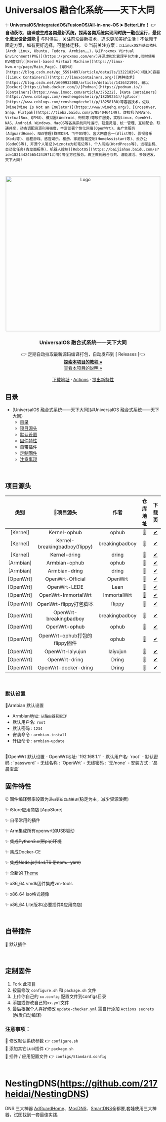 # UniversalOS 融合化系统——天下大同
✨ **UniversalOS/IntegratedOS/FusionOS/All-in-one-OS ➤ BetterLife！**
👉 **自动获取、编译或生成各类最新系统，探索各类系统实现同时统一融合运行，最优化激发设备潜能**
🎯 与时俱进，关注前沿最新技术，追求更加美好生活！不依赖于固定方案，如有更好选择，可整体迁移。
⏰ 当前关注方案：`以LinuxOS为基础依托(Arch Linux, Ubuntu, Fedora, Armbian……)，以[Proxmox Virtual Environment(PVE)](https://proxmox.com/en/)开源虚拟化管理平台为主,同时使用KVM虚拟机([Kernel-based Virtual Machine](https://linux-kvm.org/page/Main_Page)、[QEMU](https://blog.csdn.net/qq_55914897/article/details/132218294))和LXC容器([Linux Containers])(https://linuxcontainers.org/)[两种技术](https://blog.csdn.net/z609932088/article/details/143642199)，辅以[Docker](https://hub.docker.com/)/[Podman](https://podman.io/) [Containers](https://www.imooc.com/article/375232)、[Kata Containers](https://www.cnblogs.com/renshengdezheli/p/18259251)/[gVisor](https://www.cnblogs.com/renshengdezheli/p/18258180)等容器技术，佐以[Wine(Wine Is Not an Emulator)](https://www.winehq.org/)、[CrossOver、Snap、Flatpak](https://tieba.baidu.com/p/8540464149)、虚拟机(VMVare、VirtualBox、QEMU)、模拟器(Android、街机等)等软件服务，实现Linux、OpenWrt、NAS、Android、Windows、MacOS等各类系统同时运行、轻量灵活、统一管理、互相配合、联通共享，动态调配资源利用强度，丰富部署个性化网络(OpenWrt)、去广告服务(AdguardHome)、NAS管理(群晖DSM、飞牛OS等)、各大网盘合一(Alist等)、影视音乐(Kodi等)、远程游戏、感官娱乐、相册、家庭智能控制(HomeAssistant等)、云办公(GodoOS等)、开源个人笔记(wiznote为知笔记等)、个人网站(WordPress等)、远程主机、自动化任务(青龙面板等)、机器人控制([RobotOS](https://baijiahao.baidu.com/s?id=1821442456542439713)等)等全方位服务，真正做到融合与共、潜能激活、多效迸发、天下大同！       `


<br />

<p align="center">
  <a href="https://github.com/bigbugcc/OpenWrts">
    <img src="./assets/images/action1.jpg" alt="Logo" width="500" />
  </a>
  <h3 align="center">UniversalOS 融合式系统——天下大同</h3>
  <p align="center">
    👉 定期自动拉取最新源码编译打包，自动发布到 [<a herf="https://github.com/FoxDring/UniversalOS/releases"> Releases </a>]👈
    <br />
    <a href="https://github.com/FoxDring/UniversalOS/@Documents"><strong>探索本项目的教程 »</strong></a>
    <br />
    <a href="https://github.com/FoxDring/UniversalOS/@Readme">查看本项目的说明 »</a>
	<br />
    <br />
    <a href="https://github.com/FoxDring/UniversalOS/releases">下载地址</a>
    ·
    <a href="https://github.com/FoxDring/UniversalOS/actions">Actions</a>
    ·
    <a href="https://github.com/FoxDring/UniversalOS/issues">提出新特性</a>
  </p>

</p>

## 目录

- [UniversalOS 融合式系统——天下大同](#UniversalOS 融合式系统——天下大同)
  - [目录](#目录)
  - [项目源头](#项目源头)
  - [默认设置](#默认设置)
  - [固件特性](#固件特性)
  - [自带插件](#自带插件)
  - [定制固件](#定制固件)   
  - [注意事项](#注意事项)


<br>


## 项目源头

|         类别         |           🎯项目源头        |         作者         |        仓库地址         |              下载页          |
| :------------------------: | :---------------------: | :-------------------: | :-------------------: | :--------------------------: |
|  [Kernel] |             Kernel-ophub                    |  ophub |[🍕](https://github.com/ophub/kernel) |  [✔](https://github.com/ophub/kernel/tags) |
|  [Kernel] |             Kernel-breakingbadboy(flippy)                    |  breakingbadboy |[🍕](https://github.com/breakingbadboy/OpenWrt) |  [✔](https://github.com/breakingbadboy/OpenWrt/tags) |
|  [Kernel] |             Kernel-dring                    |  dring |[🍕](https://github.com/FoxDring/UniversalOS) |  [✔](https://github.com/FoxDring/UniversalOS/tags) |
|  [Armbian] |             Armbian-ophub                    |  ophub |[🍕](https://github.com/ophub/amlogic-s9xxx-armbian) |  [✔](https://github.com/ophub/amlogic-s9xxx-armbian/tags) |
|  [Armbian] |             Armbian-dring                    |  dring |[🍕](https://github.com/FoxDring/UniversalOS) |  [✔](https://github.com/FoxDring/UniversalOS/tags) |
|  [OpenWrt] |             OpenWrt-Official                    |  OpenWrt |[🍕](https://github.com/openwrt/openwrt) |  [✔](https://firmware-selector.openwrt.org/) |
|  [OpenWrt] |             OpenWrt-LEDE                    |  Lean |[🍕](https://github.com/coolsnowwolf/lede) |  [✔](https://github.com/coolsnowwolf/lede/releases) |
|  [OpenWrt] |             OpenWrt-ImmortalWrt                    |  ImmortalWrt |[🍕](https://github.com/immortalwrt/immortalwrt) |  [✔](https://github.com/immortalwrt/immortalwrt/tags) |
|  [OpenWrt] |             OpenWrt-flippy打包脚本                    |  flippy |[🍕](https://github.com/unifreq/openwrt_packit) |  [✔](https://github.com/unifreq/openwrt_packit) |
|  [OpenWrt] |             OpenWrt-breakingbadboy                    |  breakingbadboy |[🍕](https://github.com/breakingbadboy/OpenWrt) |  [✔](https://github.com/breakingbadboy/OpenWrt/tags) |
|  [OpenWrt] |             OpenWrt-ophub                    |  ophub |[🍕](https://github.com/ophub/amlogic-s9xxx-openwrt) |  [✔](https://github.com/ophub/amlogic-s9xxx-openwrt/tags) |
|  [OpenWrt] |             OpenWrt-ophub打包的flippy固件                    |  ophub |[🍕](https://github.com/ophub/flippy-openwrt-actions) |  [✔](https://github.com/ophub/flippy-openwrt-actions/tags) |
|  [OpenWrt] |             OpenWrt-laiyujun                    |  laiyujun |[🍕](https://github.com/laiyujun/Actions_OpenWrt-Amlogic) |  [✔](https://github.com/laiyujun/Actions_OpenWrt-Amlogic/tags) |
|  [OpenWrt] |             OpenWrt-dring                    |  Dring |[🍕](https://github.com/FoxDring/UniversalOS) |  [✔](https://github.com/FoxDring/UniversalOS/tags) |
|  [OpenWrt] |             OpenWrt-docker-dring                    |  Dring |[🍕](https://hub.docker.com/repository/docker/foxdring/openwrt-aarch64/general) |  [✔](https://hub.docker.com/repository/docker/foxdring/openwrt-aarch64/tags) |



<br>

### 默认设置
🎯Armbian 默认设置
- Armbian地址: `从路由器获取IP`
- 默认用户名: `root`
- 默认密码  : `1234`
- 安装命令  : `armbian-install`
- 升级命令  : `armbian-update`

<br>
🎯OpenWrt 默认设置
- OpenWrt地址: `192.168.1.1`
- 默认用户名: `root`
- 默认密码  : `password`
- 无线名称  : `OpenWrt`
- 无线密码  : `无/none`
- 安装方式  : `晶晨宝盒`
<br>



## 固件特性
⏰ 固件编译频率设置为`源码更新自动编译`(稳定为主，减少资源浪费)

✨ iStore应用商店 [AppStore]

✨ 自带常用的插件

✨ Arm集成所有openwrt的USB驱动

✨ ~~集成Python3.x(带pip)环境~~

✨ 集成Docker-CE

✨ ~~集成Node.js(14.xLTS 带npm、yarn)~~

✨ 全新的 [Theme](https://github.com/jerrykuku/luci-theme-argon)

✨ x86_64 vmdk固件集成vm-tools

✨ x86_64 iso格式镜像

✨ x86_64 Lite版本(必要插件&应用商店)

<br>

## 自带插件
🍕 默认插件


<br>

## 定制固件
1. Fork 此项目
2. 按需修改 ```configure.sh``` 和 ```package.sh``` 文件
3. 上传你自己的 ```xx.config``` 配置文件到configs目录
4. 添加或修改自己的``````xx.yml``````文件
5. 最后根据个人喜好修改 ```update-checker.yml``` 需自行添加 ```Actions secrets``` (触发自动编译)

### 注意事项：
📌 修改默认系统参数 👉 ```configure.sh```   
📌 添加其它Luci插件 👉 ```package.sh```   
📌 插件 / 应用配置文件 👉 ```configs/Standard.config```   
<br>



# NestingDNS(https://github.com/217heidai/NestingDNS)
DNS 三大神器 [AdGuardHome](https://github.com/AdguardTeam/AdGuardHome)、[MosDNS](https://github.com/IrineSistiana/mosdns)、[SmartDNS](https://github.com/pymumu/smartdns)全都要,套娃使用三大神器，试图找到一套最佳实践.
